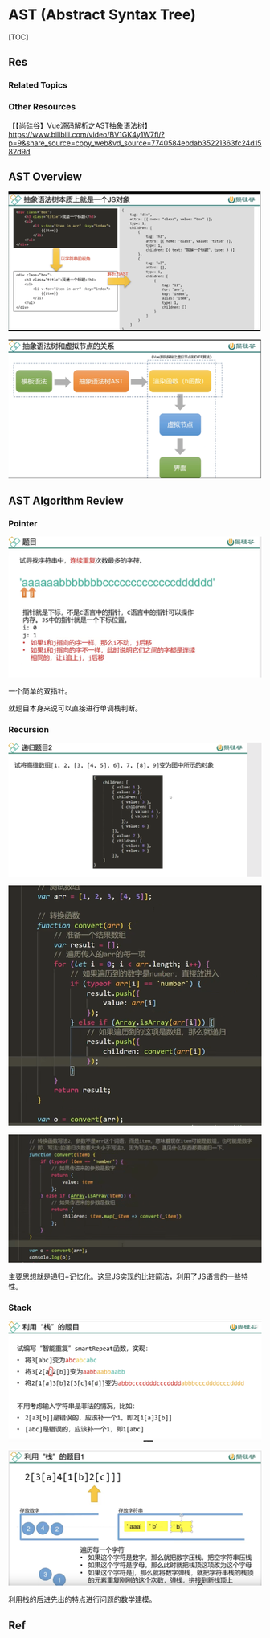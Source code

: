 # AST (Abstract Syntax Tree)

[TOC]



## Res
### Related Topics


### Other Resources
【【尚硅谷】Vue源码解析之AST抽象语法树】 https://www.bilibili.com/video/BV1GK4y1W7fi/?p=9&share_source=copy_web&vd_source=7740584ebdab35221363fc24d1582d9d



## AST Overview
![Screenshot 2023-01-23 at 1.11.10 AM](../../../../../../../Assets/Pics/Screenshot%202023-01-23%20at%201.11.10%20AM.png)

![Screenshot 2023-01-23 at 1.12.21 AM](../../../../../../../Assets/Pics/Screenshot%202023-01-23%20at%201.12.21%20AM.png)



## AST Algorithm Review
### Pointer

![Screenshot 2023-01-23 at 1.14.03 AM](../../../../../../../Assets/Pics/Screenshot%202023-01-23%20at%201.14.03%20AM.png)


一个简单的双指针。

就题目本身来说可以直接进行单调栈判断。


### Recursion
![Screenshot 2023-01-23 at 1.19.32 AM](../../../../../../../Assets/Pics/Screenshot%202023-01-23%20at%201.19.32%20AM.png)

![Screenshot 2023-01-23 at 1.16.57 AM](../../../../../../../Assets/Pics/Screenshot%202023-01-23%20at%201.16.57%20AM.png)

![Screenshot 2023-01-23 at 1.15.45 AM](../../../../../../../Assets/Pics/Screenshot%202023-01-23%20at%201.15.45%20AM.png)

主要思想就是递归+记忆化。这里JS实现的比较简洁，利用了JS语言的一些特性。


### Stack
![Screenshot 2023-01-23 at 1.20.05 AM](../../../../../../../Assets/Pics/Screenshot%202023-01-23%20at%201.20.05%20AM.png)

![Screenshot 2023-01-23 at 1.20.52 AM](../../../../../../../Assets/Pics/Screenshot%202023-01-23%20at%201.20.52%20AM.png)

利用栈的后进先出的特点进行问题的数学建模。



## Ref
[AST(抽象语法树)超详细 | CSDN]: https://blog.csdn.net/weixin_39408343/article/details/95984062
